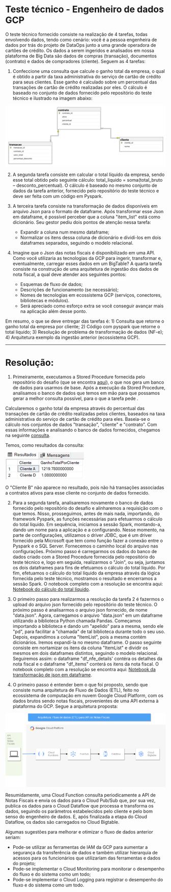 # Teste técnico - Engenheiro de dados GCP

O teste técnico fornecido consiste na realização de 4 tarefas, todas envolvendo dados, tendo como cenário: você é a pessoa engenheira de dados por trás do projeto de DataOps junto a uma grande operadora de cartões de crédito. Os dados a serem ingeridos e analisados em nossa plataforma de Big Data são dados de compras (transação), documentos (contrato) e dados de compradores (cliente). Seguem as 4 tarefas:

1) Confeccione uma consulta que calcule o ganho total da empresa, o qual é obtido a partir da taxa administrativa do serviço de cartão de crédito para seus clientes. Esse ganho é calculado sobre um percentual das transações de cartão de crédito realizadas por eles. O cálculo é baseado no conjunto de dados fornecido pelo repositório do teste técnico e ilustrado na imagem abaixo:

<img src="images/Figura 1.png">

2) A segunda tarefa consiste em calcular o total líquido da empresa, sendo esse total obtido pelo seguinte cálculo: total_liquido = soma(total_bruto – desconto_percentual). O cálculo é baseado no mesmo conjunto de dados da tarefa anterior, fornecido pelo repositório do teste técnico e deve ser feita com um código em Pyspark.

3) A terceira tarefa consiste na transformação de dados disponíveis em arquivo Json para o formato de dataframe. Após transformar esse Json em dataframe, é possível perceber que a coluna "item_list" está como dicionário. Seu gestor pediu dois pontos de atenção nessa tarefa:

   - Expandir a coluna num mesmo dataframe;
   - Normalizar os itens dessa coluna de dicionário e dividí-los em dois dataframes separados, seguindo o modelo relacional.

4) Imagine que o Json das notas fiscais é disponibilizado em uma API. Como você utilizaria as tecnologias da GCP para ingerir, transformar e, eventualmente, carregar esses dados em um BigTable? A quarta tarefa consiste na construção de uma arquitetura de ingestão dos dados de nota fiscal, a qual deve atender aos seguintes pontos:

   - Esquemas de fluxo de dados;
   - Descrições de funcionamento (se necessário);
   - Nomes de tecnologias em ecossistema GCP (serviços, conectores, bibliotecas e módulos).
   - Será apreciado como esforço extra se você conseguir avançar mais na aplicação além desse ponto.

Em resumo, o que se deve entregar das tarefas é:
       1) Consulta que retorne o ganho total da empresa por cliente;
       2) Código com pyspark que retorne o total liquido;
       3) Resolução de problema de transformação de dados (NF-e);
       4) Arquitetura exemplo da ingestão anterior (ecossistema GCP).

--------------------------------------------------------------------------------------------------------------------------------------------------------------------

# Resolução:

1) Primeiramente, executamos a Stored Procedure fornecida pelo repositório do desafio (que se encontra <a href="sql/stored_procedure_desafio_eng.sql">aqui</a>), o que nos gera um banco de dados para usarmos de base. Após a execução da Stored Procedure, analisamos o banco de dados que temos em mão para que possamos gerar a melhor consulta possível, para o que a tarefa pede .

Calcularemos o ganho total da empresa através do percentual das transações de cartão de crédito realizadas pelos clientes, baseados na taxa administrativa do serviço de cartão de crédito para eles. Baseia-se o cálculo nos conjuntos de dados "transação", "cliente" e "contrato".
Com essas informações e analisando o banco de dados fornecidos, chegamos na seguinte <a href="sql/gasto_total_query.sql">consulta</a>.

Temos, como resultados da consulta:

<img src="images/figura_resultado_query.png">

O "Cliente B" não aparece no resultado, pois não há transações associadas a contratos ativos para esse cliente no conjunto de dados fornecido.


2) Para a segunda tarefa, analisaremos novamente o banco de dados fornecido pelo repositório do desafio e alinharemos a requisição com o que temos. Nisso, prosseguimos, antes de mais nada, importando, do framework Pyspark, as funções necessárias para efetuarmos o cálculo do total líquido.
Em sequência, iniciamos a sessão Spark, montando-a, dando um nome para a aplicação e a configurando. Nesse momento, na parte de configurações, utilizamos o driver JDBC, que é um driver fornecido pela Microsoft que tem como função fazer a conexão entre o Pyspark e o SQL Server. Fornecemos o caminho local do arquivo nas configurações.
Próximo passo é carregarmos os dados do banco de dados criado com a Stored Procedure fornecida pelo repositório do teste técnico e, logo em seguida, realizarmos o "Join", ou seja, juntamos os dois dataframes para fins de efetuamos o cálculo do total líquido.
Por fim, efetuamos o cálculo do total líquido da empresa através da lógica fornecida pelo teste técnico, mostramos o resultado e encerramos a sessão Spark.
O notebook completo com a resolução se encontra aqui: <a href="notebooks/calculo_total_liquido.ipynb">Notebook do cálculo do total líquido</a>.


3) O primeiro passo para realizarmos a resolução da tarefa 2 é fazermos o upload do arquivo json fornecido pelo repositório do teste técnico. O próximo passo é analisarmos o arquivo json fornecido, de nome "data.json".
Agora, carregamos o arquivo "data.json" em um dataframe utilizando a biblioteca Python chamada Pandas. Começamos importando a biblioteca e dando um "apelido" para a mesma, sendo ele "pd", para facilitar a "chamada" de tal biblioteca durante todo o seu uso. Depois, expandimos a columa "ItemList", pois a mesma contém dicionários. Iremos expandí-la no mesmo dataframe.
O passo seguinte consiste em nortamizar os itens da coluna "ItemList" e dividir os mesmos em dois dataframes distintos, seguindo o modelo relacional. Seguiremos assim: o dataframe "df_nfe_details' contéra os detalhes da nota fiscal e o dataframe "df_items" conterá os itens da nota fiscal.
O notebook completo com a resolução se encontra aqui: <a href="notebooks/json_to_df.Ipynb">Notebook da transformação de json em dataframe</a>.


4) O primeiro passo é entender bem o que foi proposto, sendo que consiste numa arquitetura de Fluxo de Dados (ETL), feito no ecossistema de computação em nuvem Google Cloud Platform, com os dados brutos sendo notas fiscais, provenientes de uma API externa à plataforma do GCP. Segue a arquitetura proposta:
  
<img src="images/arquitetura_API_NF_GCP.png">

Resumidamente, uma Cloud Function consulta periodicamente a API de Notas Fiscais e envia os dados para o Cloud Pub/Sub que, por sua vez, publica os dados para o Cloud Dataflow que processa e transforma os dados, seguindo os parâmetros estabelecidos pelo cliente e pelo bom senso do engenheiro de dados. E, após finalizada a etapa do Cloud Dataflow, os dados são carregados no Cloud Bigtable.

Algumas sugestões para melhorar e otimizar o fluxo de dados anterior seriam:

   - Pode-se utilizar as ferramentas de IAM da GCP para aumentar a segurança da transferência de dados e também utilizar hierarquia de acessos para os funcionários que utilizaríam das ferramentas e dados do projeto;
   - Pode-se implementar o Cloud Monitoring para monitorar o desempenho do fluxo e do sistema como um todo;
   - Pode-se implementar o Cloud Logging para registrar o desempenho do fluxo e do sistema como um todo.
